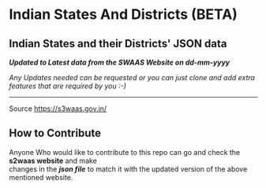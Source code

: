 # Indian States And Districts (BETA)

## Indian States and their Districts' JSON data

***Updated to Latest data from the SWAAS Website on dd-mm-yyyy***

*Any Updates needed can be requested or you can just clone and add extra features that are required by you :-)*

---
Source https://s3waas.gov.in/

## How to Contribute 

Anyone Who would like to contribute to this repo can go and check the **s2waas website** and make <br> 
changes in the ***json file*** to match it with the updated version of the above mentioned website.